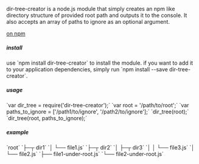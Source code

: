 <p>dir-tree-creator is a node.js module that simply creates an npm like directory structure of provided root path and outputs it to the console. It also accepts an array of paths to ignore as an optional argument.</p>

<a href="https://www.npmjs.com/package/dir-tree-creator" target="_blank">on npm</a>

<h5>install</h5>
  <p>use `npm install dir-tree-creator` to install the module. if you want to add it to your application dependencies, simply run `npm install --save dir-tree-creator`.</p>

<h5>usage</h5>
  `var dir_tree = require('dir-tree-creator');`  
  `var root = '/path/to/root';`  
  `var paths_to_ignore = ['/path1/to/ignore', '/path2/to/ignore'];`  
  `dir_tree(root);`  
  `dir_tree(root, paths_to_ignore);`  
  
<h5>example</h5>
`root`  
`├─┬ dir1`  
`│ └── file1.js`  
`├─┬ dir2`  
`│ ├─┬ dir3`  
`│ │ └── file3.js`  
`│ └── file2.js`  
`├── file1-under-root.js`  
`└── file2-under-root.js`  
